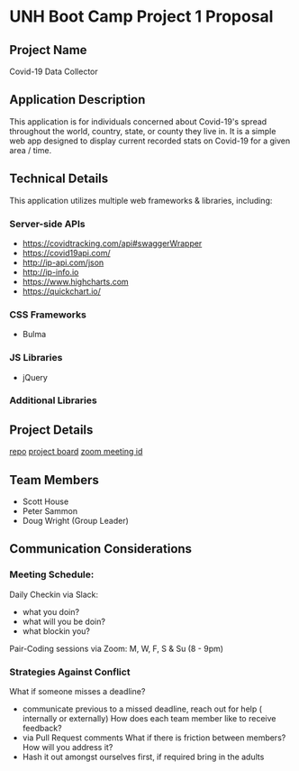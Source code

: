 # UNH Boot Camp Project 1 Proposal

## Project Name
Covid-19 Data Collector

## Application Description
This application is for individuals concerned about Covid-19's spread throughout the world, country, state, or county they live in. It is a simple web app designed to display current recorded stats on Covid-19 for a given area / time.

## Technical Details
This application utilizes multiple web frameworks & libraries, including:
### Server-side APIs
  * https://covidtracking.com/api#swaggerWrapper
  * https://covid19api.com/
  * http://ip-api.com/json
  * http://ip-info.io
  * https://www.highcharts.com
  * https://quickchart.io/
### CSS Frameworks
  * Bulma
### JS Libraries
  * jQuery
### Additional Libraries

## Project Details
[repo](https://github.com/Spazcool/project-one)
[project board](https://github.com/Spazcool/project-one/projects/3)
[zoom meeting id](https://us04web.zoom.us/j/9940127177)

## Team Members
* Scott House
* Peter Sammon
* Doug Wright (Group Leader)

## Communication Considerations
### Meeting Schedule:
Daily Checkin via Slack:
  * what you doin?
  * what will you be doin?
  * what blockin you?

Pair-Coding sessions via Zoom:
  M, W, F, S & Su (8 - 9pm)

### Strategies Against Conflict
What if someone misses a deadline?
  * communicate previous to a missed deadline, reach out for help ( internally or externally)
How does each team member like to receive feedback?
  * via Pull Request comments 
What if there is friction between members? How will you address it?
  * Hash it out amongst ourselves first, if required bring in the adults 